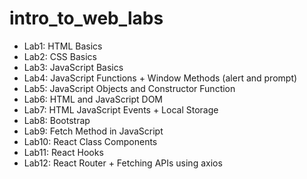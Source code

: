 # intro_to_web_labs

- Lab1: HTML Basics
- Lab2: CSS Basics
- Lab3: JavaScript Basics
- Lab4: JavaScript Functions + Window Methods (alert and prompt)
- Lab5: JavaScript Objects and Constructor Function
- Lab6: HTML and JavaScript DOM
- Lab7: HTML JavaScript Events + Local Storage
- Lab8: Bootstrap
- Lab9: Fetch Method in JavaScript
- Lab10: React Class Components
- Lab11: React Hooks
- Lab12: React Router + Fetching APIs using axios
